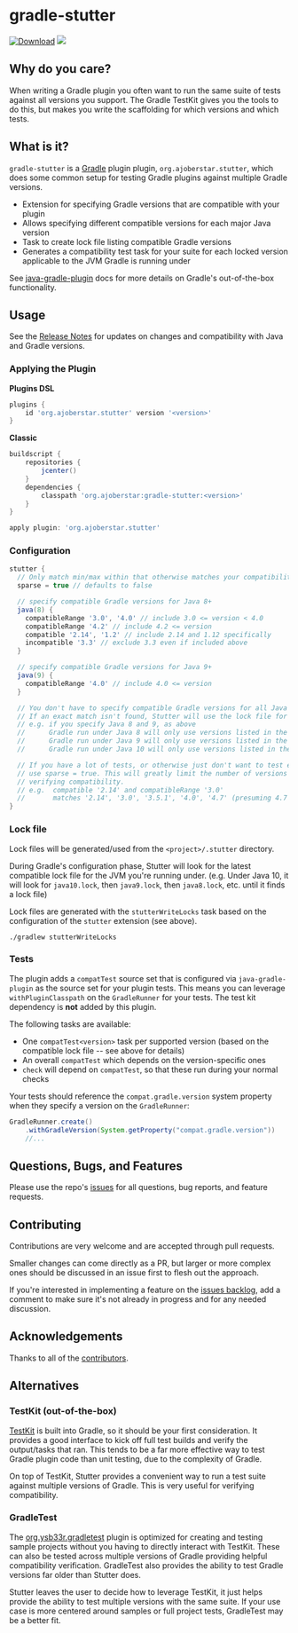 # gradle-stutter

[![Download](https://api.bintray.com/packages/ajoberstar/maven/gradle-stutter/images/download.svg)](https://bintray.com/ajoberstar/maven/gradle-stutter/_latestVersion)
![](https://github.com/ajoberstar/gradle-stutter/workflows/.github/workflows/ci.yaml/badge.svg)

## Why do you care?

When writing a Gradle plugin you often want to run the same suite of tests against all versions you support. The Gradle TestKit gives you the tools to do this, but makes you write the scaffolding for which versions and which tests.

## What is it?

`gradle-stutter` is a [Gradle](http://gradle.org) plugin plugin, `org.ajoberstar.stutter`, which does some common setup for testing Gradle plugins against multiple Gradle versions.

- Extension for specifying Gradle versions that are compatible with your plugin
- Allows specifying different compatible versions for each major Java version
- Task to create lock file listing compatible Gradle versions
- Generates a compatibility test task for your suite for each locked version applicable to the JVM Gradle is running under

See [java-gradle-plugin](https://docs.gradle.org/current/userguide/javaGradle_plugin.html) docs for more details on Gradle's out-of-the-box functionality.

## Usage

See the [Release Notes](https://github.com/ajoberstar/gradle-stutter/releases) for updates on
changes and compatibility with Java and Gradle versions.

### Applying the Plugin

**Plugins DSL**

```groovy
plugins {
    id 'org.ajoberstar.stutter' version '<version>'
}
```

**Classic**

```groovy
buildscript {
    repositories {
        jcenter()
    }
    dependencies {
        classpath 'org.ajoberstar:gradle-stutter:<version>'
    }
}

apply plugin: 'org.ajoberstar.stutter'
```

### Configuration

```groovy
stutter {
  // Only match min/max within that otherwise matches your compatibility specs in each Gradle major version
  sparse = true // defaults to false

  // specify compatible Gradle versions for Java 8+
  java(8) {
    compatibleRange '3.0', '4.0' // include 3.0 <= version < 4.0
    compatibleRange '4.2' // include 4.2 <= version
    compatible '2.14', '1.2' // include 2.14 and 1.12 specifically
    incompatible '3.3' // exclude 3.3 even if included above
  }

  // specify compatible Gradle versions for Java 9+
  java(9) {
    compatibleRange '4.0' // include 4.0 <= version
  }

  // You don't have to specify compatible Gradle versions for all Java versions you run Gradle with
  // If an exact match isn't found, Stutter will use the lock file for the latest compatible JVM
  // e.g. if you specify Java 8 and 9, as above
  //      Gradle run under Java 8 will only use versions listed in the java(8) block
  //      Gradle run under Java 9 will only use versions listed in the java(9) block
  //      Gradle run under Java 10 will only use versions listed in the java(9) block

  // If you have a lot of tests, or otherwise just don't want to test every Gradle version that you say is compatible,
  // use sparse = true. This will greatly limit the number of versions you test against, but should do the job of
  // verifying compatibility.
  // e.g.  compatible '2.14' and compatibleRange '3.0'
  //       matches '2.14', '3.0', '3.5.1', '4.0', '4.7' (presuming 4.7 is the latest available 4.x)
}
```

### Lock file

Lock files will be generated/used from the `<project>/.stutter` directory.

During Gradle's configuration phase, Stutter will look for the latest compatible lock file for the JVM you're running under. (e.g. Under Java 10, it will look for `java10.lock`, then `java9.lock`, then `java8.lock`, etc. until it finds a lock file)

Lock files are generated with the `stutterWriteLocks` task based on the configuration of the `stutter` extension (see above).

```
./gradlew stutterWriteLocks
```

### Tests

The plugin adds a `compatTest` source set that is configured via `java-gradle-plugin` as the source set for your plugin tests. This means you can leverage `withPluginClasspath` on the `GradleRunner` for your tests. The test kit dependency is **not** added by this plugin.

The following tasks are available:

- One `compatTest<version>` task per supported version (based on the compatible lock file -- see above for details)
- An overall `compatTest` which depends on the version-specific ones
- `check` will depend on `compatTest`, so that these run during your normal checks

Your tests should reference the `compat.gradle.version` system property when they specify a version on the `GradleRunner`:

```java
GradleRunner.create()
    .withGradleVersion(System.getProperty("compat.gradle.version"))
    //...
```

## Questions, Bugs, and Features

Please use the repo's [issues](https://github.com/ajoberstar/gradle-stutter/issues)
for all questions, bug reports, and feature requests.

## Contributing

Contributions are very welcome and are accepted through pull requests.

Smaller changes can come directly as a PR, but larger or more complex
ones should be discussed in an issue first to flesh out the approach.

If you're interested in implementing a feature on the
[issues backlog](https://github.com/ajoberstar/gradle-stutter/issues), add a comment
to make sure it's not already in progress and for any needed discussion.

## Acknowledgements

Thanks to all of the [contributors](https://github.com/ajoberstar/gradle-stutter/graphs/contributors).

## Alternatives

### TestKit (out-of-the-box)

[TestKit](https://docs.gradle.org/current/userguide/test_kit.html) is built into Gradle, so it should be your first consideration. It provides a good interface to kick off full test builds and verify the output/tasks that ran. This tends to be a far more effective way to test Gradle plugin code than unit testing, due to the complexity of Gradle.

On top of TestKit, Stutter provides a convenient way to run a test suite against multiple versions of Gradle. This is very useful for verifying compatibility.

### GradleTest

The [org.ysb33r.gradletest](https://github.com/ysb33r/gradleTest) plugin is optimized for creating and testing sample projects without you having to directly interact with TestKit. These can also be tested across multiple versions of Gradle providing helpful compatibility verification. GradleTest also provides the ability to test Gradle versions far older than Stutter does.

Stutter leaves the user to decide how to leverage TestKit, it just helps provide the ability to test multiple versions with the same suite. If your use case is more centered around samples or full project tests, GradleTest may be a better fit.
